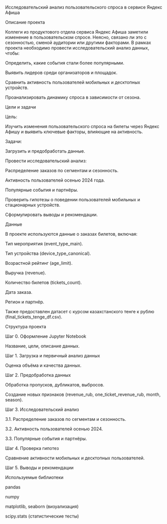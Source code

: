 Исследовательский анализ пользовательского спроса в сервисе Яндекс Афиша

Описание проекта

Коллеги из продуктового отдела сервиса Яндекс Афиша заметили изменение в пользовательском спросе. Неясно, связано ли это с сезонностью, сменой аудитории или другими факторами. В рамках проекта необходимо провести исследовательский анализ данных, чтобы:

Определить, какие события стали более популярными.

Выявить лидеров среди организаторов и площадок.

Сравнить активность пользователей мобильных и десктопных устройств.

Проанализировать динамику спроса в зависимости от сезона.

Цели и задачи

Цель:

Изучить изменения пользовательского спроса на билеты через Яндекс Афишу и выявить ключевые факторы, влияющие на активность.

Задачи:

Загрузить и предобработать данные.

Провести исследовательский анализ:

Распределение заказов по сегментам и сезонность.

Активность пользователей осенью 2024 года.

Популярные события и партнёры.

Проверить гипотезы о поведении пользователей мобильных и стационарных устройств.

Сформулировать выводы и рекомендации.

Данные

В проекте используются данные о заказах билетов, включая:

Тип мероприятия (event_type_main).

Тип устройства (device_type_canonical).

Возрастной рейтинг (age_limit).

Выручка (revenue).

Количество билетов (tickets_count).

Дата заказа.

Регион и партнёр.

Также предоставлен датасет с курсом казахстанского тенге к рублю (final_tickets_tenge_df.csv).

Структура проекта

Шаг 0. Оформление Jupyter Notebook

Название, цели, описание данных.

Шаг 1. Загрузка и первичный анализ данных

Оценка объёма и качества данных.

Шаг 2. Предобработка данных

Обработка пропусков, дубликатов, выбросов.

Создание новых признаков (revenue_rub, one_ticket_revenue_rub, month, season).

Шаг 3. Исследовательский анализ

3.1. Распределение заказов по сегментам и сезонность.

3.2. Активность пользователей осенью 2024.

3.3. Популярные события и партнёры.

Шаг 4. Проверка гипотез

Сравнение активности мобильных и десктопных пользователей.

Шаг 5. Выводы и рекомендации

Используемые библиотеки

pandas

numpy

matplotlib, seaborn (визуализация)

scipy.stats (статистические тесты)
